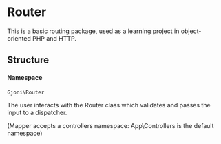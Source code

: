 # Router

This is a basic routing package, used as a learning project
in object-oriented PHP and HTTP.

## Structure

#### Namespace

```php
Gjoni\Router
```

The user interacts with the Router class which validates and passes the input to a dispatcher.






(Mapper accepts a controllers namespace: App\Controllers is the default namespace)